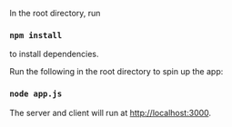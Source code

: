 In the root directory, run
### `npm install`

to install dependencies.

Run the following in the root directory to spin up the app:
### `node app.js`

The server and client will run at [http://localhost:3000](http://localhost:3000).
